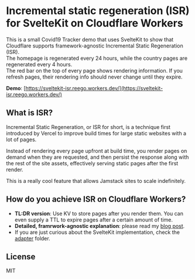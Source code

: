 # Incremental static regeneration (ISR)<br> for SvelteKit on Cloudflare Workers

This is a small Covid19 Tracker demo that uses SvelteKit to show that Cloudflare supports framework-agnostic Incremental Static Regeneration (ISR).<br>
The homepage is regenerated every 24 hours, while the country pages are regenerated every 4 hours.<br>
The red bar on the top of every page shows rendering information. If you refresh pages, their rendering info should never change until they expire.

**Demo**: [https://sveltekit-isr.reego.workers.dev/](https://sveltekit-isr.reego.workers.dev/)

## What is ISR?

Incremental Static Regeneration, or ISR for short, is a technique first introduced by Vercel to improve build times for large static websites with a lot of pages.

Instead of rendering every page upfront at build time, you render pages on demand when they are requested, and then persist the response along with the rest of the site assets, effectively serving static pages after the first render.

This is a really cool feature that allows Jamstack sites to scale indefinitely.

## How do you achieve ISR on Cloudflare Workers?

- **TL:DR version**: Use KV to store pages after you render them. You can even supply a TTL to expire pages after a certain amount of time.
- **Detailed, framrwork-agnostic explanation**: please read my [blog post](https://reego.dev/blog/isr-on-cloudflare-workers).
- If you are just curious about the SvelteKit implementation, check the [adapter](https://github.com/reegodev/sveltekit-isr/tree/main/adapter) folder.

## License

MIT